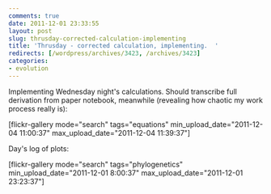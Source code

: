 ```yaml
---
comments: true
date: 2011-12-01 23:33:55
layout: post
slug: thrusday-corrected-calculation-implementing
title: 'Thrusday - corrected calculation, implementing.  '
redirects: [/wordpress/archives/3423, /archives/3423]
categories:
- evolution
---
```


Implementing Wednesday night's calculations. Should transcribe full derivation from paper notebook, meanwhile (revealing how chaotic my work process really is):

[flickr-gallery mode="search" tags="equations" min_upload_date="2011-12-04 11:00:37" max_upload_date="2011-12-04 11:39:37"]

Day's log of plots:

[flickr-gallery mode="search" tags="phylogenetics" min_upload_date="2011-12-01 8:00:37" max_upload_date="2011-12-01 23:23:37"]
